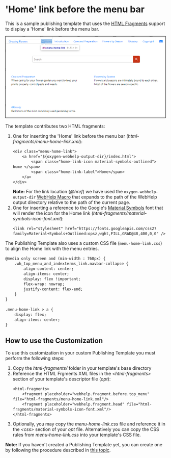 # 'Home' link before the menu bar

This is a sample publishing template that uses the [HTML Fragments](https://www.oxygenxml.com/doc/versions/25.0/ug-webhelp-responsive/topics/wh-add-custom-html.html) support to display a 'Home' link before the menu bar.

![resources/img/menu-home-link.png](resources/img/menu-home-link.png "Home Link")

The template contributes two HTML fragments:
1. One for inserting the 'Home' link before the menu bar (*html-fragments/menu-home-link.xml*):
    ```
    <div class="menu-home-link">
        <a href="${oxygen-webhelp-output-dir}/index.html">
            <span class="home-link-icon material-symbols-outlined"> home </span>
            <span class="home-link-label">Home</span>
        </a>
    </div>
    ```
    **Note:** For the link location (*@href*) we have used the `oxygen-webhelp-output-dir` [WebHelp Macro](https://www.oxygenxml.com/doc/versions/25.0/ug-webhelp-responsive/topics/wh-add-custom-html.html#wh-add-custom-html__using_webhelp_macros_inside_a_html_fragment_file) that expands to the path of the WebHelp output directory relative to the path of the current page.
1. One for inserting a reference to the Google's [Material Symbols](https://fonts.google.com/icons) font that will render the icon for the Home link (*html-fragments/material-symbols-icon-font.xml*):
    ```
    <link rel="stylesheet" href="https://fonts.googleapis.com/css2?family=Material+Symbols+Outlined:opsz,wght,FILL,GRAD@48,400,0,0" />
    ```


The Publishing Template also uses a custom CSS file (`menu-home-link.css`) to align the Home link with the menu entries.
```
@media only screen and (min-width : 768px) {
    .wh_top_menu_and_indexterms_link.navbar-collapse {
        align-content: center;
        align-items: center;
        display: flex !important;
        flex-wrap: nowrap;
        justify-content: flex-end;
    }
}

.menu-home-link > a {
    display: flex;
    align-items: center;
}
```

## How to use the Customization

To use this customization in your custom Publishing Template you must perform the following steps:

1. Copy the *html-fragments/* folder in your template's base directory
1. Reference the HTML Frgments XML files in the *&lt;html-fragments>* section of your template's descriptor file (*opt*):
    ```
    <html-fragments>
        <fragment placeholder="webhelp.fragment.before.top_menu" file="html-fragments/menu-home-link.xml"/>
        <fragment placeholder="webhelp.fragment.head" file="html-fragments/material-symbols-icon-font.xml"/>
    </html-fragments>
    ```
1. Optionally, you may copy the *menu-home-link.css* file and reference it in the *&lt;css>* section of your *opt* file. Alternatively you can copy the CSS rules from *menu-home-link.css* into your template's CSS file.

**Note:** If you haven't created a Publishing Template yet, you can create one by following the procedure described in [this topic](https://www.oxygenxml.com/doc/versions/25.0/ug-webhelp-responsive/topics/whr-create-publishing-template-x.html).


